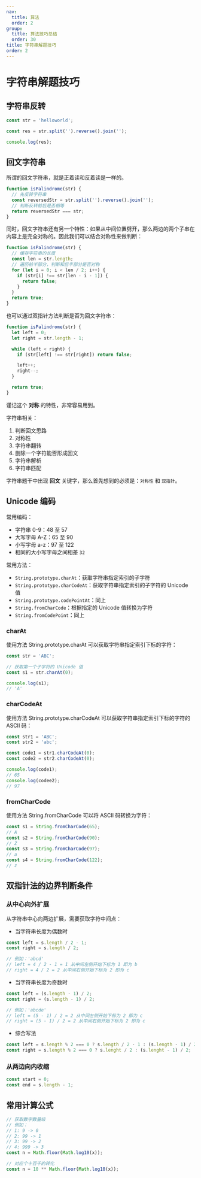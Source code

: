```yaml
---
nav:
  title: 算法
  order: 2
group:
  title: 算法技巧总结
  order: 30
title: 字符串解题技巧
order: 2
---
```


# 字符串解题技巧

## 字符串反转

```js
const str = 'helloworld';

const res = str.split('').reverse().join('');

console.log(res);
```

## 回文字符串

所谓的回文字符串，就是正着读和反着读是一样的。

```js
function isPalindrome(str) {
  // 先反转字符串
  const reversedStr = str.split('').reverse().join('');
  // 判断反转前后是否相等
  return reversedStr === str;
}
```

同时，回文字符串还有另一个特性：如果从中间位置劈开，那么两边的两个子串在内容上是完全对称的。因此我们可以结合对称性来做判断：

```js
function isPalindrome(str) {
  // 缓存字符串的长度
  const len = str.length;
  // 遍历前半部分，判断和后半部分是否对称
  for (let i = 0; i < len / 2; i++) {
    if (str[i] !== str[len - i - 1]) {
      return false;
    }
  }
  return true;
}
```

也可以通过双指针方法判断是否为回文字符串：

```js
function isPalindrome(str) {
  let left = 0;
  let right = str.length - 1;

  while (left < right) {
    if (str[left] !== str[right]) return false;

    left++;
    right--;
  }

  return true;
}
```

谨记这个 **对称** 的特性，非常容易用到。

字符串相关：

1. 判断回文思路
2. 对称性
3. 字符串翻转
4. 删除一个字符能否形成回文
5. 字符串解析
6. 字符串匹配

字符串题干中出现 **回文** 关键字，那么首先想到的必须是：`对称性` 和 `双指针`。

## Unicode 编码

常用编码：

- 字符串 0-9：48 至 57
- 大写字母 A-Z：65 至 90
- 小写字母 a-z：97 至 122
- 相同的大小写字母之间相差 `32`

常用方法：

- `String.prototype.charAt`：获取字符串指定索引的子字符
- `String.prototype.charCodeAt`：获取字符串指定索引的子字符的 Unicode 值
- `String.prototype.codePointAt`：同上
- `String.fromCharCode`：根据指定的 Unicode 值转换为字符
- `String.fromCodePoint`：同上

### charAt

使用方法 String.prototype.charAt 可以获取字符串指定索引下标的字符：

```js
const str = 'ABC';

// 获取第一个子字符的 Unicode 值
const s1 = str.charAt(0);

console.log(s1);
// 'A'
```

### charCodeAt

使用方法 String.prototype.charCodeAt 可以获取字符串指定索引下标的字符的 ASCII 码：

```js
const str1 = 'ABC';
const str2 = 'abc';

const code1 = str1.charCodeAt(0);
const code2 = str2.charCodeAt(0);

console.log(code1);
// 65
console.log(codee2);
// 97
```

### fromCharCode

使用方法 String.fromCharCode 可以将 ASCII 码转换为字符：

```js
const s1 = String.fromCharCode(65);
// A
const s2 = String.fromCharCode(90);
// Z
const s3 = String.fromCharCode(97);
// a
const s4 = String.fromCharCode(122);
// z
```

## 双指针法的边界判断条件

### 从中心向外扩展

从字符串中心向两边扩展，需要获取字符中间点：

- 当字符串长度为偶数时

```js
const left = s.length / 2 - 1;
const right = s.length / 2;

// 例如：'abcd'
// left = 4 / 2 - 1 = 1 从中间左侧开始下标为 1 即为 b
// right = 4 / 2 = 2 从中间右侧开始下标为 2 即为 c
```

- 当字符串长度为奇数时

```js
const left = (s.length - 1) / 2;
const right = (s.length - 1) / 2;

// 例如：'abcde'
// left = (5 - 1) / 2 = 2 从中间左侧开始下标为 2 即为 c
// right = (5 - 1) / 2 = 2 从中间右侧开始下标为 2 即为 c
```

- 综合写法

```js
const left = s.length % 2 === 0 ? s.length / 2 - 1 : (s.length - 1) / 2;
const right = s.length % 2 === 0 ? s.lenght / 2 : (s.lenght - 1) / 2;
```

### 从两边向内收缩

```js
const start = 0;
const end = s.length - 1;
```

## 常用计算公式

```js
// 获取数字数量级
// 例如：
// 1: 9 -> 0
// 2: 99 -> 1
// 3: 99 -> 2
// 4: 999 -> 3
const n = Math.floor(Math.log10(x));

// 对应个十百千的转化
const n = 10 ** Math.floor(Math.log10(x));
```
